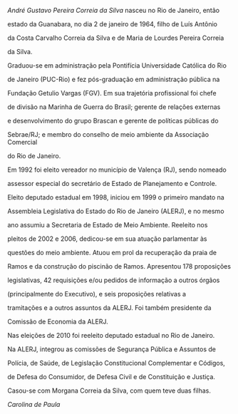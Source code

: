 

*André Gustavo Pereira Correia da Silva* nasceu no Rio de Janeiro, então

estado da Guanabara, no dia 2 de janeiro de 1964, filho de Luís Antônio

da Costa Carvalho Correia da Silva e de Maria de Lourdes Pereira Correia

da Silva.



Graduou-se em administração pela Pontifícia Universidade Católica do Rio

de Janeiro (PUC-Rio) e fez pós-graduação em administração pública na

Fundação Getulio Vargas (FGV). Em sua trajetória profissional foi chefe

de divisão na Marinha de Guerra do Brasil; gerente de relações externas

e desenvolvimento do grupo Brascan e gerente de políticas públicas do

Sebrae/RJ; e membro do conselho de meio ambiente da Associação Comercial

do Rio de Janeiro.



Em 1992 foi eleito vereador no município de Valença (RJ), sendo nomeado

assessor especial do secretário de Estado de Planejamento e Controle.

Eleito deputado estadual em 1998, iniciou em 1999 o primeiro mandato na

Assembleia Legislativa do Estado do Rio de Janeiro (ALERJ), e no mesmo

ano assumiu a Secretaria de Estado de Meio Ambiente. Reeleito nos

pleitos de 2002 e 2006, dedicou-se em sua atuação parlamentar às

questões do meio ambiente. Atuou em prol da recuperação da praia de

Ramos e da construção do piscinão de Ramos. Apresentou 178 proposições

legislativas, 42 requisições e/ou pedidos de informação a outros órgãos

(principalmente do Executivo), e seis proposições relativas a

tramitações e a outros assuntos da ALERJ. Foi também presidente da

Comissão de Economia da ALERJ.



Nas eleições de 2010 foi reeleito deputado estadual no Rio de Janeiro.

Na ALERJ, integrou as comissões de Segurança Pública e Assuntos de

Polícia, de Saúde, de Legislação Constitucional Complementar e Códigos,

de Defesa do Consumidor, de Defesa Civil e de Constituição e Justiça.



Casou-se com Morgana Correia da Silva, com quem teve duas filhas.



*Carolina de Paula*



